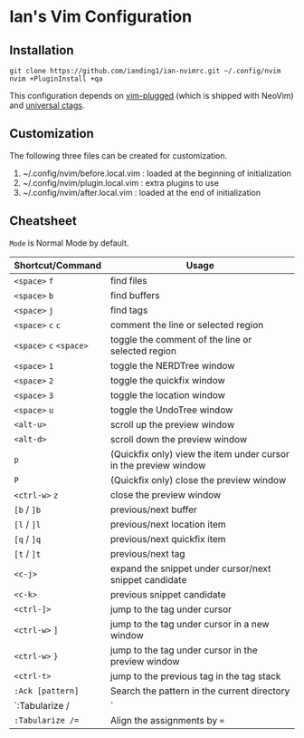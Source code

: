 # Ian's Vim Configuration

## Installation

```
git clone https://github.com/ianding1/ian-nvimrc.git ~/.config/nvim
nvim +PluginInstall +qa
```

This configuration depends on
[vim-plugged](https://github.com/junegunn/vim-plug) (which is shipped with
NeoVim) and [universal ctags](https://ctags.io).

## Customization

The following three files can be created for customization.
1. ~/.config/nvim/before.local.vim : loaded at the beginning of initialization
2. ~/.config/nvim/plugin.local.vim : extra plugins to use
3. ~/.config/nvim/after.local.vim : loaded at the end of initialization

## Cheatsheet

`Mode` is Normal Mode by default.

| Shortcut/Command        | Usage                                                            |
| --------                | -----                                                            |
| `<space>` `f`           | find files                                                       |
| `<space>` `b`           | find buffers                                                     |
| `<space>` `j`           | find tags                                                        |
| `<space>` `c` `c`       | comment the line or selected region                              |
| `<space>` `c` `<space>` | toggle the comment of the line or selected region                |
| `<space>` `1`           | toggle the NERDTree window                                       |
| `<space>` `2`           | toggle the quickfix window                                       |
| `<space>` `3`           | toggle the location window                                       |
| `<space>` `u`           | toggle the UndoTree window                                       |
| `<alt-u>`               | scroll up the preview window                                     |
| `<alt-d>`               | scroll down the preview window                                   |
| `p`                     | (Quickfix only) view the item under cursor in the preview window |
| `P`                     | (Quickfix only) close the preview window                         |
| `<ctrl-w>` `z`          | close the preview window                                         |
| `[b` / `]b`             | previous/next buffer                                             |
| `[l` / `]l`             | previous/next location item                                      |
| `[q` / `]q`             | previous/next quickfix item                                      |
| `[t` / `]t`             | previous/next tag                                                |
| `<c-j>`                 | expand the snippet under cursor/next snippet candidate           |
| `<c-k>`                 | previous snippet candidate                                       |
| `<ctrl-]>`              | jump to the tag under cursor                                     |
| `<ctrl-w>` `]`          | jump to the tag under cursor in a new window                     |
| `<ctrl-w>` `}`          | jump to the tag under cursor in the preview window               |
| `<ctrl-t>`              | jump to the previous tag in the tag stack                        |
| `:Ack [pattern]`        | Search the pattern in the current directory                      |
| `:Tabularize /|`        | Align the Markdown table by '|'                                  |
| `:Tabularize /=`        | Align the assignments by `=`                                     |
